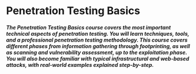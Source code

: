 # Penetration Testing Basics

#### *The Penetration Testing Basics course covers the most important technical aspects of penetration testing. You will learn techniques, tools, and a professional penetration testing methodology. This course covers different phases from information gathering through footprinting, as well as scanning and vulnerability assessment, up to the exploitation phase. You will also become familiar with typical infrastructural and web-based attacks, with real-world examples explained step-by-step.*
